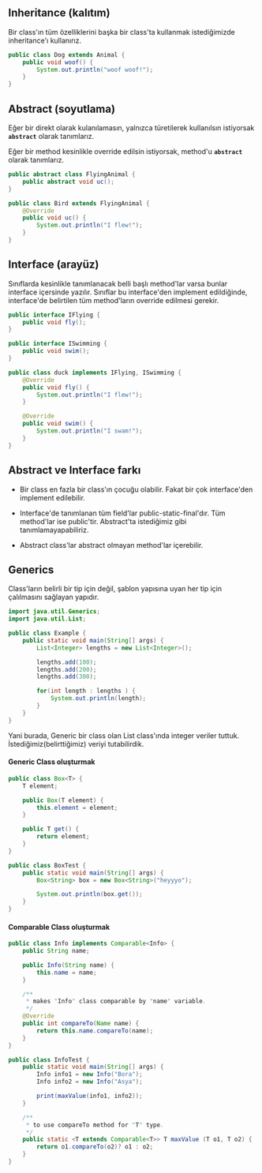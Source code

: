 ## Inheritance (kalıtım)

Bir class'ın tüm özelliklerini başka bir class'ta kullanmak istediğimizde inheritance'ı kullanırız.

```java
public class Dog extends Animal {
	public void woof() {
		System.out.println("woof woof!");
	}
}
```

## Abstract (soyutlama)

Eğer bir direkt olarak kulanılamasın, yalnızca türetilerek kullanılsın istiyorsak **`abstract`** olarak tanımlarız.

Eğer bir method kesinlikle override edilsin istiyorsak, method'u **`abstract`** olarak tanımlarız.

```java
public abstract class FlyingAnimal {
	public abstract void uc();
}
```

```java
public class Bird extends FlyingAnimal {
	@Override
	public void uc() {
		System.out.println("I flew!");
	}
}
```

## Interface (arayüz)

Sınıflarda kesinlikle tanımlanacak belli başlı method'lar varsa bunlar interface içersinde yazılır. Sınıflar bu interface'den implement edildiğinde, interface'de belirtilen tüm method'ların override edilmesi gerekir.

```java
public interface IFlying {
	public void fly();
}
```

```java
public interface ISwimming {
	public void swim();
}
```

```java
public class duck implements IFlying, ISwimming {
	@Override
	public void fly() {
		System.out.println("I flew!");
	}

	@Override
	public void swim() {
		System.out.println("I swam!");
	}
}
```

## Abstract ve Interface farkı

- Bir class en fazla bir class'ın çocuğu olabilir. Fakat bir çok interface'den implement edilebilir.

- Interface'de tanımlanan tüm field'lar public-static-final'dır. Tüm method'lar ise public'tir. Abstract'ta istediğimiz gibi tanımlamayapabiliriz.

- Abstract class'lar abstract olmayan method'lar içerebilir.

## Generics

Class'ların belirli bir tip için değil, şablon yapısına uyan her tip için çalılmasını sağlayan yapıdır.

```java
import java.util.Generics;
import java.util.List;

public class Example {
	public static void main(String[] args) {
		List<Integer> lengths = new List<Integer>();

		lengths.add(100);
		lengths.add(200);
		lengths.add(300);

		for(int length : lengths ) {
			System.out.println(length);
		}
	}
}
```

Yani burada, Generic bir class olan List class'ında integer veriler tuttuk. İstediğimiz(belirttiğimiz) veriyi tutabilirdik.

#### Generic Class oluşturmak

```java
public class Box<T> {
	T element;

	public Box(T element) {
		this.element = element;
	}

	public T get() {
		return element;
	}
}
```

```java
public class BoxTest {
	public static void main(String[] args) {
		Box<String> box = new Box<String>("heyyyo");

		System.out.println(box.get());
	}
}
```

#### Comparable Class oluşturmak

```java
public class Info implements Comparable<Info> {
	public String name;

	public Info(String name) {
		this.name = name;
	}

	/**
	 * makes "Info" class comparable by "name" variable.
	 */
	@Override
	public int compareTo(Name name) {
		return this.name.compareTo(name);
	}
}
```

```java
public class InfoTest {
	public static void main(String[] args) {
		Info info1 = new Info("Bora");
		Info info2 = new Info("Asya");

		print(maxValue(info1, info2));
	}

	/**
	 * to use compareTo method for "T" type.
	 */
	public static <T extends Comparable<T>> T maxValue (T o1, T o2) {
		return o1.compareTo(o2)? o1 : o2;
	}
}
```
